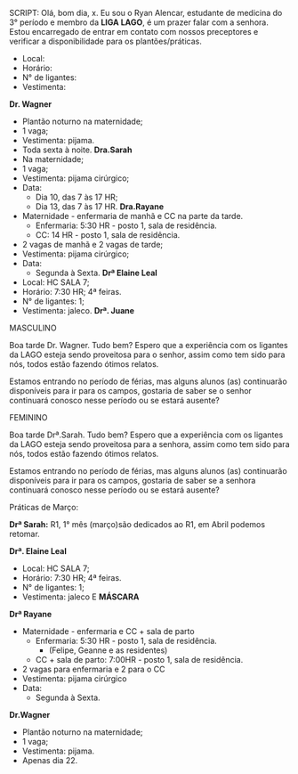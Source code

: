 SCRIPT: Olá, bom dia, x. Eu sou o Ryan Alencar, estudante de medicina do 3° período e membro da **LIGA LAGO**, é um prazer falar com a senhora. 
Estou encarregado de entrar em contato com nossos preceptores e verificar a disponibilidade para os plantões/práticas.

* Local:
* Horário:
* N° de ligantes:
* Vestimenta:

**Dr. Wagner**
* Plantão noturno na maternidade; 
* 1 vaga; 
* Vestimenta: pijama.
* Toda sexta à noite.
**Dra.Sarah**
* Na maternidade;
* 1 vaga;
* Vestimenta: pijama cirúrgico;
* Data: 
	* Dia 10, das 7 às 17 HR; 
	* Dia 13, das 7 às 17 HR. 
**Dra.Rayane**
* Maternidade - enfermaria de manhã e CC na parte da tarde. 
	* Enfermaria: 5:30 HR - posto 1, sala de residência. 
	* CC: 14 HR - posto 1, sala de residência.
* 2 vagas de manhã e 2 vagas de tarde;
* Vestimenta: pijama cirúrgico; 
* Data:
	* Segunda à Sexta.
**Drª Elaine Leal**
* Local: HC SALA 7;
* Horário: 7:30 HR; 4ª feiras. 
* N° de ligantes: 1;
* Vestimenta: jaleco.
**Drª. Juane** 


MASCULINO

Boa tarde Dr. Wagner. Tudo bem? Espero que a experiência com os ligantes da LAGO esteja sendo proveitosa para o senhor, assim como tem sido para nós, todos estão fazendo ótimos relatos.

Estamos entrando no período de férias, mas alguns alunos (as) continuarão disponíveis para ir para os campos, gostaria de saber se o senhor continuará conosco nesse período ou se estará ausente?

FEMININO

Boa tarde Drª.Sarah. Tudo bem? Espero que a experiência com os ligantes da LAGO esteja sendo proveitosa para a senhora, assim como tem sido para nós, todos estão fazendo ótimos relatos.

Estamos entrando no período de férias, mas alguns alunos (as) continuarão disponíveis para ir para os campos, gostaria de saber se a senhora continuará conosco nesse período ou se estará ausente?


Práticas de Março: 

**Drª Sarah:** R1, 1° mês (março)são dedicados ao R1, em Abril podemos retomar. 

**Drª. Elaine Leal**
* Local: HC SALA 7;
* Horário: 7:30 HR; 4ª feiras. 
* N° de ligantes: 1;
* Vestimenta: jaleco E **MÁSCARA**

**Drª Rayane**
* Maternidade - enfermaria e CC + sala de parto
	* Enfermaria: 5:30 HR - posto 1, sala de residência. 
		* (Felipe, Geanne e as residentes)
	* CC + sala de parto: 7:00HR - posto 1, sala de residência.
* 2 vagas para enfermaria e 2 para o CC
* Vestimenta: pijama cirúrgico
* Data:
	* Segunda à Sexta.

**Dr.Wagner** 
* Plantão noturno na maternidade; 
* 1 vaga; 
* Vestimenta: pijama.
* Apenas dia 22. 